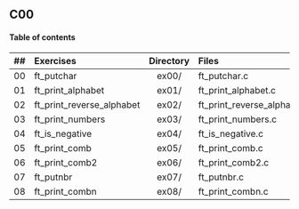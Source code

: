 ## C00

#### Table of contents

|  ##  |			Exercises				|	Directory	|	Files			|
|:----:|:-----------------------------------|:-------------:|:------------------|
|  00  |ft_putchar						|	ex00/		|ft_putchar.c	|
|  01  |ft_print_alphabet								|	ex01/		|ft_print_alphabet.c			|
|  02  |ft_print_reverse_alphabet							|	ex02/		|ft_print_reverse_alphabet.c		|
|  03  |ft_print_numbers									|	ex03/		|ft_print_numbers.c				|
|  04  |ft_is_negative					|	ex04/		|ft_is_negative.c	|
|  05  |ft_print_comb								|	ex05/		|ft_print_comb.c			|
|  06  |ft_print_comb2							|	ex06/		|ft_print_comb2.c		|
|  07  |ft_putnbr									|	ex07/		|ft_putnbr.c				|
|  08  |ft_print_combn							|	ex08/		|ft_print_combn.c		|

